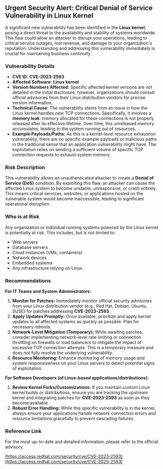 ## Urgent Security Alert: Critical Denial of Service Vulnerability in Linux Kernel

A significant new vulnerability has been identified in the **Linux kernel**, posing a direct threat to the availability and stability of systems worldwide. This flaw could allow an attacker to disrupt your operations, leading to critical service outages, lost revenue, and damage to your organization's reputation. Understanding and addressing this vulnerability immediately is crucial for maintaining business continuity.

### Vulnerability Details

*   **CVE ID:** **CVE-2023-2593**
*   **Affected Software:** **Linux kernel**
*   **Version Numbers Affected:** Specific affected kernel versions are not detailed in the initial disclosure; however, organizations should consult official advisories from their Linux distribution vendors for precise version information.
*   **Technical Cause:** The vulnerability stems from an issue in how the Linux kernel handles new TCP connections. Specifically, it involves a **memory leak**: memory allocated for these connections is not properly released after its effective lifetime. Over time, this unreleased memory accumulates, leading to the system running out of resources.
*   **Example Payloads/Paths:** As this is a kernel-level resource exhaustion vulnerability, there are no specific example payloads or malicious paths in the traditional sense that an application vulnerability might have. The exploitation relies on sending a sufficient volume of specific TCP connection requests to exhaust system memory.

### Risk Description

This vulnerability allows an unauthenticated attacker to create a **Denial of Service (DoS)** condition. By exploiting this flaw, an attacker can cause the affected Linux system to become unstable, unresponsive, or crash entirely. This means critical services, websites, or applications hosted on the vulnerable system would become inaccessible, leading to significant operational disruption.

### Who is at Risk

Any organization or individual running systems powered by the Linux kernel is potentially at risk. This includes, but is not limited to:

*   Web servers
*   Database servers
*   Cloud instances (VMs, containers)
*   Network devices
*   Embedded systems
*   Any infrastructure relying on Linux.

### Recommendations

**For IT Teams and System Administrators:**

1.  **Monitor for Patches:** Immediately monitor official security advisories from your Linux distribution vendor (e.g., Red Hat, Debian, Ubuntu, SUSE) for patches addressing **CVE-2023-2593**.
2.  **Apply Updates Promptly:** Once available, prioritize and apply kernel updates to all affected systems as quickly as possible. Plan for necessary reboots.
3.  **Network-Level Mitigation (Temporary):** While awaiting patches, consider implementing network-level rate limiting or connection throttling on firewalls or load balancers to mitigate the impact of excessive TCP connection attempts. This is a temporary measure and does not fully resolve the underlying vulnerability.
4.  **Resource Monitoring:** Enhance monitoring of memory usage and system responsiveness on your Linux servers to detect potential signs of exploitation.

**For Software Developers (of Linux-based applications/distributions):**

1.  **Review Kernel Forks/Customizations:** If you maintain custom Linux kernel builds or distributions, ensure you are tracking the upstream kernel and integrating patches for **CVE-2023-2593** as soon as they become available.
2.  **Robust Error Handling:** While this specific vulnerability is in the kernel, always ensure your applications handle network connection errors and resource limitations gracefully to prevent cascading failures.

### Reference Link

For the most up-to-date and detailed information, please refer to the official advisory:

[https://access.redhat.com/security/cve/CVE-2023-2593](https://access.redhat.com/security/cve/CVE-2023-2593)